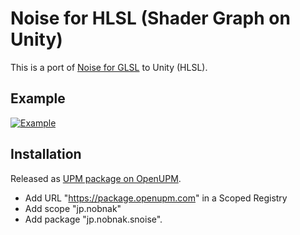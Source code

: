 # Noise for HLSL (Shader Graph on Unity)

This is a port of [Noise for GLSL](https://github.com/stegu/webgl-noise/) to Unity (HLSL).

## Example
[![Example](http://img.youtube.com/vi/MBlu_qSMahM/mqdefault.jpg)](https://youtube.com/shorts/MBlu_qSMahM)

## Installation
Released as [UPM package on OpenUPM](https://openupm.com/packages/jp.nobnak.snoise/).
- Add URL "https://package.openupm.com" in a Scoped Registry
- Add scope "jp.nobnak"
- Add package "jp.nobnak.snoise".

